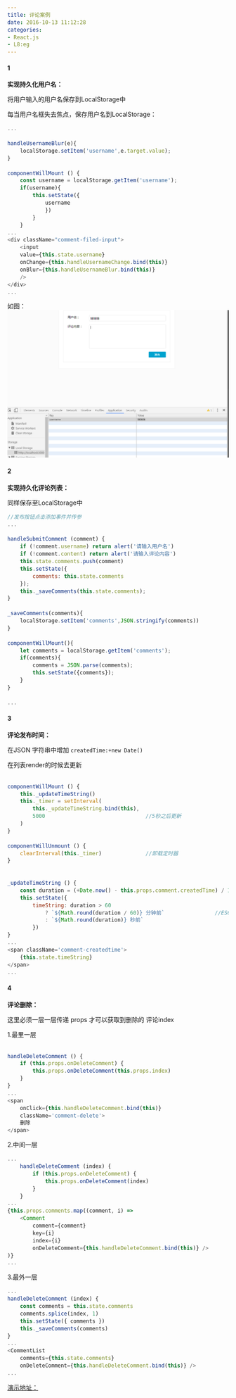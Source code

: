 ```yaml
---
title: 评论案例
date: 2016-10-13 11:12:28
categories:
- React.js
- L8:eg
---
```



#### 1

<b>实现持久化用户名：</b>

将用户输入的用户名保存到LocalStorage中

每当用户名框失去焦点，保存用户名到LocalStorage：

<!--more-->

```javascript
...

handleUsernameBlur(e){
    localStorage.setItem('username',e.target.value);
}

componentWillMount () {
    const username = localStorage.getItem('username');
    if(username){
        this.setState({
            username
            })
        }
    }
...
<div className="comment-filed-input">
    <input 
    value={this.state.username} 
    onChange={this.handleUsernameChange.bind(this)} 
    onBlur={this.handleUsernameBlur.bind(this)} 
    />
</div>
...

```
如图：![](/assets/rj/5.png)



#### 2

<b>实现持久化评论列表：</b>

同样保存至LocalStorage中

```javascript
//发布按钮点击添加事件并传参
...

handleSubmitComment (comment) {
    if (!comment.username) return alert('请输入用户名')
    if (!comment.content) return alert('请输入评论内容')
    this.state.comments.push(comment)
    this.setState({
        comments: this.state.comments
    });
    this._saveComments(this.state.comments);
}

_saveComments(comments){
    localStorage.setItem('comments',JSON.stringify(comments))
}

componentWillMount(){
    let comments = localStorage.getItem('comments');
    if(comments){
        comments = JSON.parse(comments);
        this.setState({comments});
    }
}

...

```

#### 3

<b>评论发布时间：</b>

在JSON 字符串中增加 `createdTime:+new Date()`

在列表render的时候去更新

```javascript

componentWillMount () {
    this._updateTimeString()
    this._timer = setInterval(
        this._updateTimeString.bind(this),
        5000                                //5秒之后更新
    )
}

componentWillUnmount () {
    clearInterval(this._timer)              //卸载定时器
}


_updateTimeString () {
    const duration = (+Date.now() - this.props.comment.createdTime) / 1000
    this.setState({
        timeString: duration > 60
            ? `${Math.round(duration / 60)} 分钟前`                //ES6语法：字符串模板--使用反引号 ` 来创建字符串，包裹变量${vraible}
            : `${Math.round(duration)} 秒前`
        })
}
...
<span className='comment-createdtime'>
    {this.state.timeString}
</span>
...


```

#### 4

<b>评论删除：</b>

这里必须一层一层传递 props 才可以获取到删除的 评论index

1.最里一层

```javascript

handleDeleteComment () {
    if (this.props.onDeleteComment) {
        this.props.onDeleteComment(this.props.index)
    }
}
...
<span 
    onClick={this.handleDeleteComment.bind(this)}
    className='comment-delete'>
    删除
</span>

```

2.中间一层

```javascript
...
    handleDeleteComment (index) {
        if (this.props.onDeleteComment) {
            this.props.onDeleteComment(index)
        }
    }
...
{this.props.comments.map((comment, i) =>
    <Comment
        comment={comment}
        key={i}
        index={i}
        onDeleteComment={this.handleDeleteComment.bind(this)} />
)}
...

```

3.最外一层

```javascript
...
handleDeleteComment (index) {
    const comments = this.state.comments
    comments.splice(index, 1)
    this.setState({ comments })
    this._saveComments(comments)
}
...
<CommentList
    comments={this.state.comments}
    onDeleteComment={this.handleDeleteComment.bind(this)} />
...

```

[演示地址：](https://america-first-melon.github.io/reactJs-Demo/L2/)




